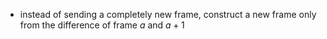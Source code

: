 - instead of sending a completely new frame, construct a new frame only from the difference of frame $a$ and $a+1$